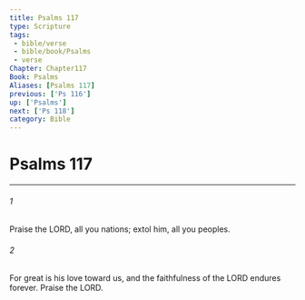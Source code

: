 ```yaml
---
title: Psalms 117
type: Scripture
tags:
 - bible/verse
 - bible/book/Psalms
 - verse
Chapter: Chapter117
Book: Psalms
Aliases: [Psalms 117]
previous: ['Ps 116']
up: ['Psalms']
next: ['Ps 118']
category: Bible
---
```

# Psalms 117

***


###### 1 
Praise the LORD, all you nations; extol him, all you peoples. 

###### 2 
For great is his love toward us, and the faithfulness of the LORD endures forever. Praise the LORD. 
